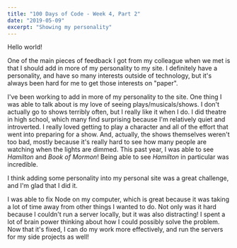 ```yaml
---
title: "100 Days of Code - Week 4, Part 2"
date: "2019-05-09"
excerpt: "Showing my personality"
---
```


Hello world!

One of the main pieces of feedback I got from my colleague when we met is that I should add in more of my personality to my site. I definitely have a personality, and have so many interests outside of technology, but it's always been hard for me to get those interests on "paper". 

I've been working to add in more of my personality to the site. One thing I was able to talk about is my love of seeing plays/musicals/shows. I don't actually go to shows terribly often, but I really like it when I do. I did theatre in high school, which many find surprising because I'm relatively quiet and introverted. I really loved getting to play a character and all of the effort that went into preparing for a show. And, actually, the shows themselves weren't too bad, mostly because it's really hard to see how many people are watching when the lights are dimmed. This past year, I was able to see _Hamilton_ and _Book of Mormon_! Being able to see _Hamilton_ in particular was incredible. 

I think adding some personality into my personal site was a great challenge, and I'm glad that I did it.

I was able to fix Node on my computer, which is great because it was taking a lot of time away from other things I wanted to do. Not only was it hard because I couldn't run a server locally, but it was also distracting! I spent a lot of brain power thinking about how I could possibly solve the problem. Now that it's fixed, I can do my work more effectively, and run the servers for my side projects as well!